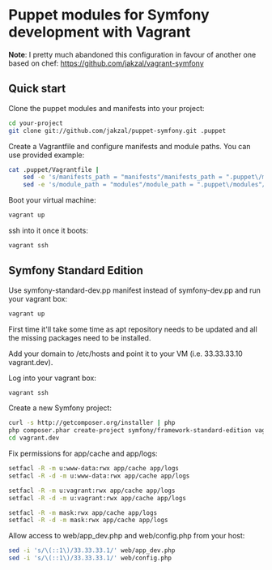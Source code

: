 Puppet modules for Symfony development with Vagrant
===================================================

**Note**: I pretty much abandoned this configuration in favour of another one based on chef: https://github.com/jakzal/vagrant-symfony

Quick start
-----------

Clone the puppet modules and manifests into your project:

```bash
cd your-project
git clone git://github.com/jakzal/puppet-symfony.git .puppet
```

Create a Vagrantfile and configure manifests and module paths. You can use
provided example:

```bash
cat .puppet/Vagrantfile |
    sed -e 's/manifests_path = "manifests"/manifests_path = ".puppet\/manifests"/g' |
    sed -e 's/module_path = "modules"/module_path = ".puppet\/modules"/g' > Vagrantfile
```

Boot your virtual machine:

```bash
vagrant up
```

ssh into it once it boots:

```bash
vagrant ssh
```

Symfony Standard Edition
------------------------

Use symfony-standard-dev.pp manifest instead of symfony-dev.pp and run your vagrant box:

```bash
vagrant up
```

First time it'll take some time as apt repository needs to be updated and
all the missing packages need to be installed.

Add your domain to /etc/hosts and point it to your VM (i.e. 33.33.33.10 vagrant.dev).

Log into your vagrant box:

```bash
vagrant ssh
```

Create a new Symfony project:

```bash
curl -s http://getcomposer.org/installer | php
php composer.phar create-project symfony/framework-standard-edition vagrant.dev
cd vagrant.dev
```

Fix permissions for app/cache and app/logs:

```bash
setfacl -R -m u:www-data:rwx app/cache app/logs
setfacl -R -d -m u:www-data:rwx app/cache app/logs

setfacl -R -m u:vagrant:rwx app/cache app/logs
setfacl -R -d -m u:vagrant:rwx app/cache app/logs

setfacl -R -m mask:rwx app/cache app/logs
setfacl -R -d -m mask:rwx app/cache app/logs
```

Allow access to web/app_dev.php and web/config.php from your host:

```bash
sed -i 's/\(::1\)/33.33.33.1/' web/app_dev.php
sed -i 's/\(::1\)/33.33.33.1/' web/config.php
```
